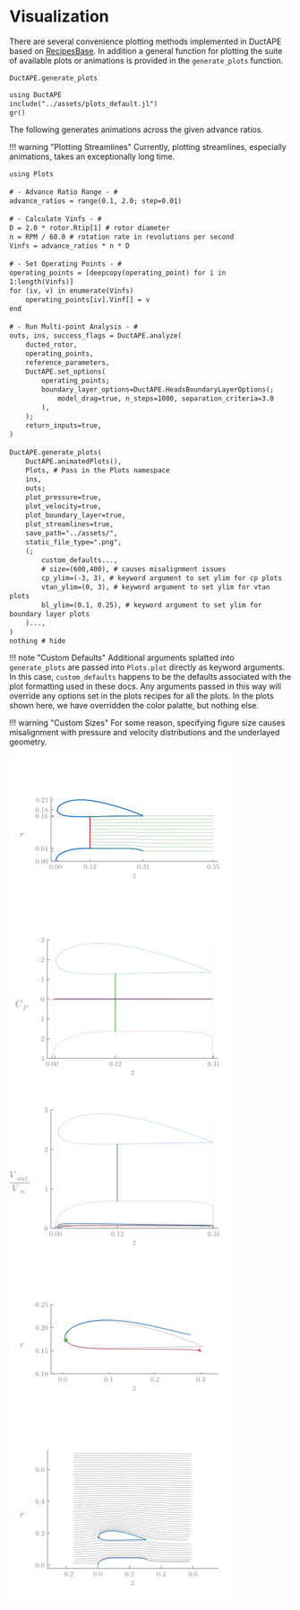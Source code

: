 # Visualization

There are several convenience plotting methods implemented in DuctAPE based on [RecipesBase](https://juliaplots.org/RecipesBase.jl/stable/).
In addition a general function for plotting the suite of available plots or animations is provided in the `generate_plots` function.

```@docs; canonical=false
DuctAPE.generate_plots
```

```@setup visualize
using DuctAPE
include("../assets/plots_default.jl")
gr()
```

The following generates animations across the given advance ratios.

!!! warning "Plotting Streamlines"
    Currently, plotting streamlines, especially animations, takes an exceptionally long time.

```@julia
using Plots

# - Advance Ratio Range - #
advance_ratios = range(0.1, 2.0; step=0.01)

# - Calculate Vinfs - #
D = 2.0 * rotor.Rtip[1] # rotor diameter
n = RPM / 60.0 # rotation rate in revolutions per second
Vinfs = advance_ratios * n * D

# - Set Operating Points - #
operating_points = [deepcopy(operating_point) for i in 1:length(Vinfs)]
for (iv, v) in enumerate(Vinfs)
    operating_points[iv].Vinf[] = v
end

# - Run Multi-point Analysis - #
outs, ins, success_flags = DuctAPE.analyze(
    ducted_rotor,
    operating_points,
    reference_parameters,
    DuctAPE.set_options(
        operating_points;
        boundary_layer_options=DuctAPE.HeadsBoundaryLayerOptions(;
            model_drag=true, n_steps=1000, separation_criteria=3.0
        ),
    );
    return_inputs=true,
)

DuctAPE.generate_plots(
    DuctAPE.animatedPlots(),
    Plots, # Pass in the Plots namespace
    ins,
    outs;
    plot_pressure=true,
    plot_velocity=true,
    plot_boundary_layer=true,
    plot_streamlines=true,
    save_path="../assets/",
    static_file_type=".png",
    (;
        custom_defaults...,
        # size=(600,400), # causes misalignment issues
        cp_ylim=(-3, 3), # keyword argument to set ylim for cp plots
        vtan_ylim=(0, 3), # keyword argument to set ylim for vtan plots
        bl_ylim=(0.1, 0.25), # keyword argument to set ylim for boundary layer plots
    )...,
)
nothing # hide
```

!!! note "Custom Defaults"
    Additional arguments splatted into `generate_plots` are passed into `Plots.plot` directly as keyword arguments.  In this case, `custom_defaults` happens to be the defaults associated with the plot formatting used in these docs.  Any arguments passed in this way will override any options set in the plots recipes for all the plots.  In the plots shown here, we have overridden the color palatte, but nothing else.

!!! warning "Custom Sizes"
    For some reason, specifying figure size causes misalignment with pressure and velocity distributions and the underlayed geometry.

![](../assets/geometry.png)
![](../assets/surface_pressure.gif)
![](../assets/surface_velocity.gif)
![](../assets/boundary_layer.gif)
![](../assets/streamlines.gif)
